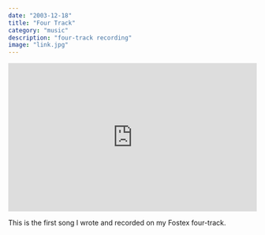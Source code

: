 ```yaml
---
date: "2003-12-18"
title: "Four Track"
category: "music"
description: "four-track recording"
image: "link.jpg"
---
```


<iframe width="100%" height="300" scrolling="no" frameborder="no" src="https://w.soundcloud.com/player/?url=https%3A//api.soundcloud.com/tracks/341989983&amp;color=%2300cc11&amp;auto_play=false&amp;hide_related=false&amp;show_comments=true&amp;show_user=true&amp;show_reposts=false&amp;visual=true"></iframe>

This is the first song I wrote and recorded on my Fostex four-track.